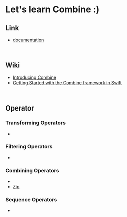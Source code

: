 # Let's learn Combine :)

## Link
- <a href="https://developer.apple.com/documentation/Combine">documentation</a>

<br>

## Wiki
- <a href="https://github.com/kyeoeol/combine-learning/wiki/Introducing-Combine">Introducing Combine</a>
- <a href="https://github.com/kyeoeol/combine-learning/wiki/Getting-Started-with-the-Combine-framework-in-Swift">Getting Started with the Combine framework in Swift</a>

<br>

## Operator

### Transforming Operators
- <a href=""></a>

### Filtering Operators
- <a href=""></a>

### Combining Operators
- <a href=""></a>
- <a href="https://github.com/kyeoeol/combine-learning/wiki/%5BOperator%5D-Zip">Zip</a>

### Sequence Operators
- <a href=""></a>
